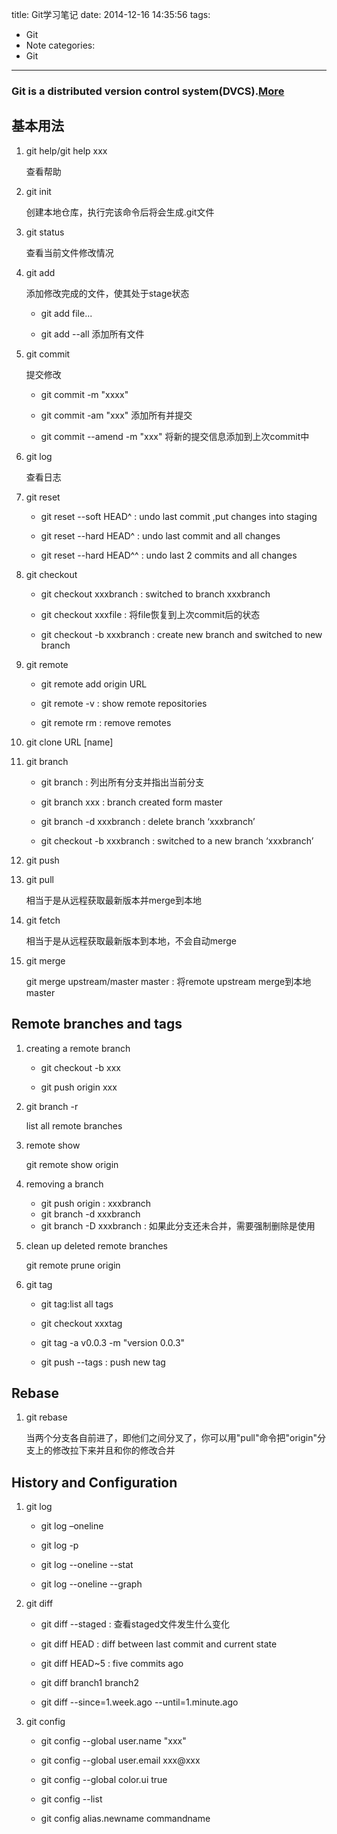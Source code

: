 title: Git学习笔记
date: 2014-12-16 14:35:56
tags:
- Git
- Note
categories:
- Git
---
### Git is a distributed version control system(DVCS).[More](http://git-scm.com/)
## 基本用法 ##

<!--more-->
1. git help/git help xxx

   查看帮助

2. git init

   创建本地仓库，执行完该命令后将会生成.git文件

3. git status

   查看当前文件修改情况

4. git add

   添加修改完成的文件，使其处于stage状态

   * git add file...

   * git add --all 添加所有文件

5. git commit

   提交修改

   * git commit -m "xxxx"

   * git commit -am "xxx" 添加所有并提交

   * git commit --amend -m "xxx" 将新的提交信息添加到上次commit中

6. git log

   查看日志

7. git reset

   * git reset --soft HEAD^ : undo last commit ,put changes into staging

   * git reset --hard HEAD^ : undo last commit and all changes

   * git reset --hard HEAD^^ : undo last 2 commits and all changes

8. git checkout

   * git checkout xxxbranch : switched to branch xxxbranch

   * git checkout xxxfile : 将file恢复到上次commit后的状态

   * git checkout -b xxxbranch : create new branch and switched to new branch

9. git remote

   * git remote add origin URL

   * git remote -v : show remote repositories

   * git remote rm <name> : remove remotes

10. git clone URL [name]

11. git branch

    * git branch : 列出所有分支并指出当前分支

    * git branch xxx : branch created form master

    * git branch -d xxxbranch : delete branch ‘xxxbranch’

    * git checkout -b xxxbranch : switched to a new branch ‘xxxbranch’

12. git push

13. git pull

    相当于是从远程获取最新版本并merge到本地

14. git fetch

    相当于是从远程获取最新版本到本地，不会自动merge

15. git merge

    git merge upstream/master master : 将remote upstream merge到本地master

## Remote branches and tags ##
1. creating a remote branch

   * git checkout -b xxx

   * git push origin xxx

2. git branch -r

   list all remote branches

3. remote show

   git remote show origin

4. removing a branch

   * git push origin : xxxbranch
   * git branch -d xxxbranch
   * git branch -D xxxbranch : 如果此分支还未合并，需要强制删除是使用

5. clean up deleted remote branches

   git remote prune origin

6. git tag

   * git tag:list all tags

   * git checkout xxxtag

   * git tag -a v0.0.3 -m "version 0.0.3"

   * git push --tags : push new tag

## Rebase ##

1. git rebase

   当两个分支各自前进了，即他们之间分叉了，你可以用"pull"命令把"origin"分支上的修改拉下来并且和你的修改合并

## History and Configuration ##

1. git log

   * git log –oneline

   * git log -p

   * git log --oneline --stat

   * git log --oneline --graph

2. git diff

   * git diff --staged : 查看staged文件发生什么变化

   * git diff HEAD : diff between last commit and  current state

   * git diff HEAD~5 : five commits ago

   * git diff branch1 branch2

   * git diff --since=1.week.ago --until=1.minute.ago

3. git config

   * git config --global user.name "xxx"

   * git config --global user.email xxx@xxx

   * git config --global color.ui true

   * git config --list

   * git config alias.newname commandname

